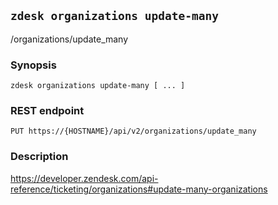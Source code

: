 ## `zdesk organizations update-many`

/organizations/update_many

### Synopsis

    zdesk organizations update-many [ ... ]

### REST endpoint

    PUT https://{HOSTNAME}/api/v2/organizations/update_many

### Description

https://developer.zendesk.com/api-reference/ticketing/organizations#update-many-organizations


